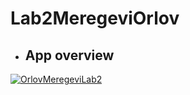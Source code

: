 # Lab2MeregeviOrlov

- ## App overview
[![OrlovMeregeviLab2](https://res.cloudinary.com/marcomontalbano/image/upload/v1666971459/video_to_markdown/images/google-drive--164flbAXYxvpA9VHkUQfiOx7TPH1KNcY4-c05b58ac6eb4c4700831b2b3070cd403.jpg)](https://drive.google.com/file/d/164flbAXYxvpA9VHkUQfiOx7TPH1KNcY4/view?usp=sharing "OrlovMeregeviLab2")
